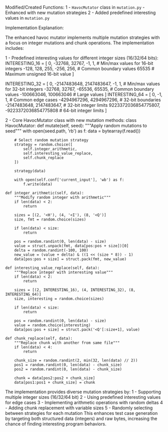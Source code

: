 Modified/Created Functions:
1 - `HavocMutator` class in `mutation.py` - Enhanced with new mutation strategies
2 - Added predefined interesting values in `mutation.py`

Implementation Explanation:

The enhanced havoc mutator implements multiple mutation strategies with a focus on integer mutations and chunk operations. The implementation includes:

1 - Predefined interesting values for different integer sizes (16/32/64 bits):
INTERESTING_16 = [
    0, -32768, 32767, -1, 1,  # Min/max values for 16-bit integers
    -128, 128, 255, -256, 256,  # Common boundary values
    65535  # Maximum unsigned 16-bit value
]

INTERESTING_32 = [
    0, -2147483648, 2147483647, -1, 1,  # Min/max values for 32-bit integers
    -32768, 32767, -65536, 65535,  # Common boundary values
    -100663046, 100663046  # Large values
]
INTERESTING_64 = [
    0, -1, 1,  # Common edge cases
    -4294967296, 4294967296,  # 32-bit boundaries
    -2147483648, 2147483647,  # 32-bit integer limits
    9223372036854775807, -9223372036854775808  # 64-bit integer limits
]

2 - Core HavocMutator class with new mutation methods:
class HavocMutator:
    def mutate(self, seed):
        """Apply random mutations to seed"""
        with open(seed.path, 'rb') as f:
            data = bytearray(f.read())
            
        # Select random mutation strategy
        strategy = random.choice([
            self.integer_arithmetic,
            self.interesting_value_replace,
            self.chunk_replace
        ])
        
        strategy(data)
        
        with open(self.conf['current_input'], 'wb') as f:
            f.write(data)
            
    def integer_arithmetic(self, data):
        """Modify random integer with arithmetic"""
        if len(data) < 2:
            return
            
        sizes = [(2, '<H'), (4, '<I'), (8, '<Q')]
        size, fmt = random.choice(sizes)
        
        if len(data) < size:
            return
            
        pos = random.randint(0, len(data) - size)
        value = struct.unpack(fmt, data[pos:pos + size])[0]
        delta = random.randint(-100, 100)
        new_value = (value + delta) & ((1 << (size * 8)) - 1)
        data[pos:pos + size] = struct.pack(fmt, new_value)
        
    def interesting_value_replace(self, data):
        """Replace integer with interesting value"""
        if len(data) < 2:
            return
            
        sizes = [(2, INTERESTING_16), (4, INTERESTING_32), (8, INTERESTING_64)]
        size, interesting = random.choice(sizes)
        
        if len(data) < size:
            return
            
        pos = random.randint(0, len(data) - size)
        value = random.choice(interesting)
        data[pos:pos + size] = struct.pack('<Q'[:size+1], value)
        
    def chunk_replace(self, data):
        """Replace chunk with another from same file"""
        if len(data) < 4:
            return
            
        chunk_size = random.randint(2, min(32, len(data) // 2))
        pos1 = random.randint(0, len(data) - chunk_size)
        pos2 = random.randint(0, len(data) - chunk_size)
        
        chunk = data[pos2:pos2 + chunk_size]
        data[pos1:pos1 + chunk_size] = chunk

The implementation provides diverse mutation strategies by:
1 - Supporting multiple integer sizes (16/32/64 bit)
2 - Using predefined interesting values for edge cases
3 - Implementing arithmetic operations with random deltas
4 - Adding chunk replacement with variable sizes
5 - Randomly selecting between strategies for each mutation
This enhances test case generation by targeting both structured data (integers) and raw bytes, increasing the chance of finding interesting program behaviors.
